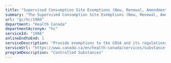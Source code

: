 ```yaml
---
title: "Supervised Consumption Site Exemptions (New, Renewal, Amendments, Cancellations)"
summary: "The Supervised Consumption Site Exemptions (New, Renewal, Amendments, Cancellations) service from Health Canada is available end-to-end online, according to the GC Service Inventory."
url: "gc/hc/1966"
department: "Health Canada"
departmentAcronym: "hc"
serviceId: "1966"
onlineEndtoEnd: 1
serviceDescription: "Provide exemptions to the CDSA and its regulations to a specific group to operate a supervised consumption site pursuant to Section 56.1 of the CDSA. (CSCB)"
serviceUrl: "https://www.canada.ca/en/health-canada/services/substance-use/supervised-consumption-sites.html"
programDescription: "Controlled Substances"
---
```

